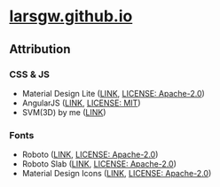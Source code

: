 # [larsgw.github.io](http://larsgw.github.io)

## Attribution

### CSS & JS

* Material Design Lite ([LINK](https://getmdl.io/), [LICENSE: Apache-2.0](http://www.apache.org/licenses/LICENSE-2.0))
* AngularJS ([LINK](https://angularjs.org/), [LICENSE: MIT](https://opensource.org/licenses/MIT))
* SVM(3D) by me ([LINK](https://github.com/larsgw/svm))

### Fonts

* Roboto ([LINK](https://fonts.google.com/specimen/Roboto), [LICENSE: Apache-2.0](http://www.apache.org/licenses/LICENSE-2.0))
* Roboto Slab ([LINK](https://fonts.google.com/specimen/Roboto+Slab), [LICENSE: Apache-2.0](http://www.apache.org/licenses/LICENSE-2.0))
* Material Design Icons ([LINK](https://google.github.io/material-design-icons/), [LICENSE: Apache-2.0](http://www.apache.org/licenses/LICENSE-2.0.txt))